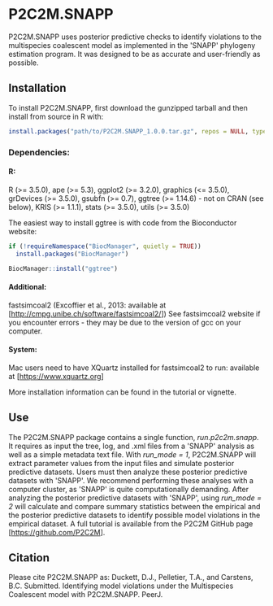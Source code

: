 
<!-- README.md is generated from README.Rmd. Please edit that file -->
P2C2M.SNAPP
===========

P2C2M.SNAPP uses posterior predictive checks to identify violations to the multispecies coalescent model as implemented in the 'SNAPP' phylogeny estimation program. It was designed to be as accurate and user-friendly as possible.

Installation
------------

To install P2C2M.SNAPP, first download the gunzipped tarball and then install from source in R with:

``` r
install.packages("path/to/P2C2M.SNAPP_1.0.0.tar.gz", repos = NULL, type = "source")
```

### Dependencies:

#### R:

R (&gt;= 3.5.0),
ape (&gt;= 5.3),
ggplot2 (&gt;= 3.2.0),
graphics (&lt;= 3.5.0),
grDevices (&gt;= 3.5.0),
gsubfn (&gt;= 0.7),
ggtree (&gt;= 1.14.6) - not on CRAN (see below),
KRIS (&gt;= 1.1.1),
stats (&gt;= 3.5.0),
utils (&gt;= 3.5.0)

The easiest way to install ggtree is with code from the Bioconductor website:

``` r
if (!requireNamespace("BiocManager", quietly = TRUE))
  install.packages("BiocManager")

BiocManager::install("ggtree")
```

#### Additional:

fastsimcoal2 (Excoffier et al., 2013: available at \[<http://cmpg.unibe.ch/software/fastsimcoal2/>\]) See fastsimcoal2 website if you encounter errors - they may be due to the version of gcc on your computer.

#### System:

Mac users need to have XQuartz installed for fastsimcoal2 to run: available at \[<https://www.xquartz.org>\]

More installation information can be found in the tutorial or vignette.

Use
---

The P2C2M.SNAPP package contains a single function, *run.p2c2m.snapp*. It requires as input the tree, log, and .xml files from a 'SNAPP' analysis as well as a simple metadata text file. With *run\_mode = 1*, P2C2M.SNAPP will extract parameter values from the input files and simulate posterior predictive datasets. Users must then analyze these posterior predictive datasets with 'SNAPP'. We recommend performing these analyses with a computer cluster, as 'SNAPP' is quite computationally demanding. After analyzing the posterior predictive datasets with 'SNAPP', using *run\_mode = 2* will calculate and compare summary statistics between the empirical and the posterior predictive datasets to identify possible model violations in the empirical dataset. A full tutorial is available from the P2C2M GitHub page \[<https://github.com/P2C2M>\].

Citation
--------

Please cite P2C2M.SNAPP as: Duckett, D.J., Pelletier, T.A., and Carstens, B.C. Submitted. Identifying model violations under the Multispecies Coalescent model with P2C2M.SNAPP. PeerJ.
